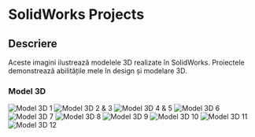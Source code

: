 # SolidWorks Projects

## Descriere
Aceste imagini ilustrează modelele 3D realizate în SolidWorks. Proiectele demonstrează abilitățile mele în design și modelare 3D.

### Model 3D

![Model 3D 1](https://github.com/user-attachments/assets/d8f55816-daca-409d-bca2-9f531b6987c7)
![Model 3D 2 & 3](https://github.com/user-attachments/assets/3e8fc595-f386-4add-b658-fae052e26cc3)  <!-- Model 2 -->
![Model 3D 4 & 5](https://github.com/user-attachments/assets/839d9f41-9c45-4bec-b018-d07e90f2bfc4)  <!-- Model 4 -->
![Model 3D 6](https://github.com/user-attachments/assets/4b25a873-993c-459b-be81-70056cb134d6)
![Model 3D 7](https://github.com/user-attachments/assets/bdbc7927-41b5-4ee3-a75b-b0dbedff9683)
![Model 3D 8](https://github.com/user-attachments/assets/50b39b8f-2f48-4617-9bea-c5a49acf3ff0)
![Model 3D 9](https://github.com/user-attachments/assets/cd049841-79e4-4ca6-9de1-f6d3936cf126)
![Model 3D 10](https://github.com/user-attachments/assets/e63f5e50-bf9c-464b-b7d1-02c458ea68c6)
![Model 3D 11](https://github.com/user-attachments/assets/a1e00291-4f6d-452e-83c0-6bd6cb95ed5b)
![Model 3D 12](https://github.com/user-attachments/assets/345e3504-62d3-498a-ad2f-6d2f2c1d32d2)

